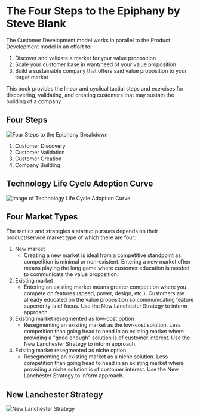 # The Four Steps to the Epiphany by Steve Blank

The Customer Development model works in parallel to the Product Development model in an effort to:
1. Discover and validate a market for your value proposition
2. Scale your customer base in want/need of your value proposition
3. Build a sustainable company that offers said value proposition to your target market

This book provides the linear and cyclical tactial steps and exercises for discovering, validating, and creating customers that may sustain the building of a company

## Four Steps
![Four Steps to the Epiphany Breakdown](https://cdn-images-1.medium.com/max/1600/1*wWrwJrlKM2T8z1nQjeQ39Q.png)
1. Customer Discovery
2. Customer Validation
3. Customer Creation
4. Company Building

## Technology Life Cycle Adoption Curve
![Image of Technology Life Cycle Adoption Curve](https://upload.wikimedia.org/wikipedia/commons/d/d3/Technology-Adoption-Lifecycle.png)

## Four Market Types
The tactics and strategies a startup pursues depends on their product/service market type of which there are four:
1. New market
    - Creating a new market is ideal from a competitive standpoint as competition is minimal or non-existent. Entering a new market often means playing the long game where customer education is needed to communicate the value proposition.
2. Existing market
    - Entering an existing market means greater competition where you compete on features (speed, power, design, etc.). Customers are already educated on the value proposition so communicating feature superiority is of focus. Use the New Lanchester Strategy to inform approach.
3. Existing market resegmented as low-cost option
    - Resegmenting an existing market as the low-cost solution. Less competition than going head to head in an existing market where providing a "good enough" solution is of customer interest. Use the New Lanchester Strategy to inform approach.
4. Existing market resegmented as niche option
    - Resegmenting an existing market as a niche solution. Less competition than going head to head in an existing market where providing a niche solution is of customer interest. Use the New Lanchester Strategy to inform approach.

## New Lanchester Strategy
![New Lanchester Strategy](http://livedoor.blogimg.jp/isakigyou/imgs/3/a/3a6f6858.png)
